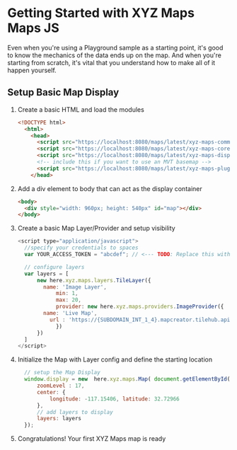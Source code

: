 # Getting Started with XYZ Maps Maps JS

Even when you're using a Playground sample as a starting point, it's good to know the mechanics of the
data ends up on the map. And when you're starting from scratch, it's vital that you understand how to
make all of it happen yourself.

## Setup Basic Map Display

1. Create a basic HTML and load the modules

    ```html
    <!DOCTYPE html>
      <html>
        <head>
          <script src="https://localhost:8080/maps/latest/xyz-maps-common.min.js" type="text/javascript" charset="UTF-8" ></script>
          <script src="https://localhost:8080/maps/latest/xyz-maps-core.min.js" type="text/javascript" charset="UTF-8" ></script>
          <script src="https://localhost:8080/maps/latest/xyz-maps-display.min.js" type="text/javascript" charset="UTF-8" ></script>
          <!-- include this if you want to use an MVT basemap -->
          <script src="https://localhost:8080/maps/latest/xyz-maps-plugins.min.js" type="text/javascript" charset="UTF-8" ></script>
        </head>
    ```

1. Add a div element to body that can act as the display container

    ```html
    <body>
      <div style="width: 960px; height: 540px" id="map"></div>
    </body>
    ```

1. Create a basic Map Layer/Provider and setup visibility

    ```javascript
    <script type="application/javascript">
      //specify your credentials to spaces
      var YOUR_ACCESS_TOKEN = "abcdef"; // <--- TODO: Replace this with your token

      // configure layers
      var layers = [
          new here.xyz.maps.layers.TileLayer({
            name: 'Image Layer',
                min: 1,
                max: 20,
                provider: new here.xyz.maps.providers.ImageProvider({
            name: 'Live Map',
              url : 'https://{SUBDOMAIN_INT_1_4}.mapcreator.tilehub.api.here.com/tilehub/wv_livemap_bc/png/sat/256/{QUADKEY}?access_token='+YOUR_ACCESS_TOKEN
                })
          })
      ]
    </script>
    ```

1. Initialize the Map with Layer config and define the starting location

    ```javascript
      // setup the Map Display
      window.display = new  here.xyz.maps.Map( document.getElementById("map"), {
          zoomLevel : 17,
          center: {
              longitude: -117.15406, latitude: 32.72966
          },
          // add layers to display
          layers: layers
      });
    ```

1. Congratulations! Your first XYZ Maps map is ready
